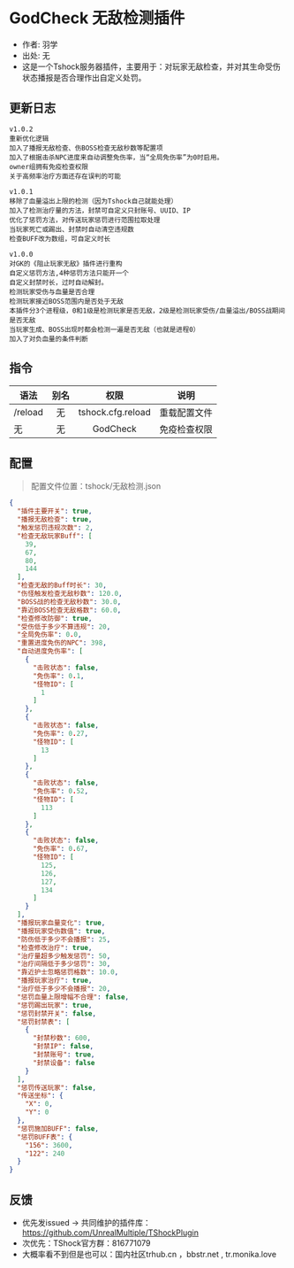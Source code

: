 # GodCheck 无敌检测插件

- 作者: 羽学
- 出处: 无
- 这是一个Tshock服务器插件，主要用于：对玩家无敌检查，并对其生命受伤状态播报是否合理作出自定义处罚。

## 更新日志

```
v1.0.2
重新优化逻辑
加入了播报无敌检查、伤BOSS检查无敌秒数等配置项
加入了根据击杀NPC进度来自动调整免伤率，当“全局免伤率”为0时启用。
owner组拥有免疫检查权限
关于高频率治疗方面还存在误判的可能

v1.0.1
移除了血量溢出上限的检测（因为Tshock自己就能处理）
加入了检测治疗量的方法，封禁可自定义只封账号、UUID、IP
优化了惩罚方法，对传送玩家惩罚进行范围拉取处理
当玩家死亡或踢出、封禁时自动清空违规数
检查BUFF改为数组，可自定义时长

v1.0.0
对GK的《阻止玩家无敌》插件进行重构
自定义惩罚方法,4种惩罚方法只能开一个
自定义封禁时长，过时自动解封。
检测玩家受伤与血量是否合理
检测玩家接近BOSS范围内是否处于无敌
本插件分3个进程级，0和1级是检测玩家是否无敌，2级是检测玩家受伤/血量溢出/BOSS战期间是否无敌
当玩家生成、BOSS出现时都会检测一遍是否无敌（也就是进程0）
加入了对负血量的条件判断
```

## 指令

| 语法                             | 别名  |       权限       |                   说明                   |
| -------------------------------- | :---: | :--------------: | :--------------------------------------: |
| /reload  | 无 |   tshock.cfg.reload    |    重载配置文件    |
| 无  | 无 |   GodCheck    |    免疫检查权限    |

## 配置
> 配置文件位置：tshock/无敌检测.json
```json
{
  "插件主要开关": true,
  "播报无敌检查": true,
  "触发惩罚违规次数": 2,
  "检查无敌玩家Buff": [
    39,
    67,
    80,
    144
  ],
  "检查无敌的Buff时长": 30,
  "伤怪触发检查无敌秒数": 120.0,
  "BOSS战的检查无敌秒数": 30.0,
  "靠近BOSS检查无敌格数": 60.0,
  "检查修改防御": true,
  "受伤低于多少不算违规": 20,
  "全局免伤率": 0.0,
  "重置进度免伤的NPC": 398,
  "自动进度免伤率": [
    {
      "击败状态": false,
      "免伤率": 0.1,
      "怪物ID": [
        1
      ]
    },
    {
      "击败状态": false,
      "免伤率": 0.27,
      "怪物ID": [
        13
      ]
    },
    {
      "击败状态": false,
      "免伤率": 0.52,
      "怪物ID": [
        113
      ]
    },
    {
      "击败状态": false,
      "免伤率": 0.67,
      "怪物ID": [
        125,
        126,
        127,
        134
      ]
    }
  ],
  "播报玩家血量变化": true,
  "播报玩家受伤数值": true,
  "防伤低于多少不会播报": 25,
  "检查修改治疗": true,
  "治疗量超多少触发惩罚": 50,
  "治疗间隔低于多少惩罚": 30,
  "靠近护士忽略惩罚格数": 10.0,
  "播报玩家治疗": true,
  "治疗低于多少不会播报": 20,
  "惩罚血量上限增幅不合理": false,
  "惩罚踢出玩家": true,
  "惩罚封禁开关": false,
  "惩罚封禁表": [
    {
      "封禁秒数": 600,
      "封禁IP": false,
      "封禁账号": true,
      "封禁设备": false
    }
  ],
  "惩罚传送玩家": false,
  "传送坐标": {
    "X": 0,
    "Y": 0
  },
  "惩罚施加BUFF": false,
  "惩罚BUFF表": {
    "156": 3600,
    "122": 240
  }
}
```
## 反馈
- 优先发issued -> 共同维护的插件库：https://github.com/UnrealMultiple/TShockPlugin
- 次优先：TShock官方群：816771079
- 大概率看不到但是也可以：国内社区trhub.cn ，bbstr.net , tr.monika.love